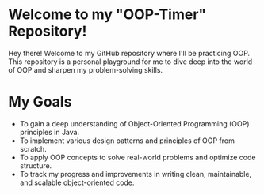 # Welcome to my "OOP-Timer" Repository!
Hey there! Welcome to my GitHub repository where I'll be practicing OOP. This repository is a personal playground for me to dive deep into the world of OOP and sharpen my problem-solving skills.

# My Goals

* To gain a deep understanding of Object-Oriented Programming (OOP) principles in Java.
* To implement various design patterns and principles of OOP from scratch.
* To apply OOP concepts to solve real-world problems and optimize code structure.
* To track my progress and improvements in writing clean, maintainable, and scalable object-oriented code.
